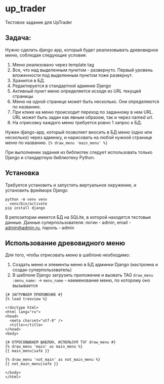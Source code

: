 # up_trader
Тестовое задание для UpTrader

## Задача:
Нужно сделать django app, который будет реализовывать древовидное меню, соблюдая следующие условия:

1. Меню реализовано через template tag
2. Все, что над выделенным пунктом - развернуто. Первый уровень вложенности под выделенным пунктом тоже развернут.
3. Хранится в БД.
4. Редактируется в стандартной админке Django
5. Активный пункт меню определяется исходя из URL текущей страницы
6. Меню на одной странице может быть несколько. Они определяются по названию.
7. При клике на меню происходит переход по заданному в нем URL. URL может быть задан как явным образом, так и через named url.
8. На отрисовку каждого меню требуется ровно 1 запрос к БД.

Нужен django-app, который позволяет вносить в БД меню (одно или несколько) через админку, и нарисовать на любой нужной странице меню по названию.
```{% draw_menu 'main_menu' %}```

При выполнении задания из библиотек следует использовать только Django и стандартную библиотеку Python.

## Установка
Требуется установить и запустить виртуальное окружение, и установить фрейморк Django
```
python -m venv venv
. venv/bin/activate
pip install django
```
В репозитории имеется БД на SQLite, в которой находятся тестовые данные. Данные суперпользователя: логин - admin, email - admin@admin.ru, пароль - admin

## Использование древовидного меню
Для того, чтобы отрисовать меню в шаблоне необходимо:

1. Создать меню и элементы меню в БД админки Django (настроена и создан суперпользователь)
2. В шаблоне Django загрузить приложение и вызвать TAG `draw_menu :menu_name:` -> `menu_name` - наименование меню, по которому оно вызывается

```
{# ЗАГРУЖАЕМ ПРИЛОЖЕНИЕ #}
{% load treeview %}

<!doctype html>
<html lang="ru">
<head>
  <meta charset="utf-8" />
  <title></title>
</head>
<body>

{# ОТРОСОВЫВАЕМ ШАБЛОН, ИСПОЛЬЗУЯ ТЭГ draw_menu #}
{% draw_menu 'main' as main_menu %}
{{ main_menu|safe }}

{% draw_menu 'not_main' as not_main_menu %}
{{ not_main_menu|safe }}

</body>
</html>
```
